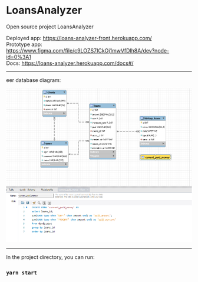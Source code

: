 # LoansAnalyzer
Open source project LoansAnalyzer  

Deployed app: https://loans-analyzer-front.herokuapp.com/  
Prototype app: https://www.figma.com/file/c9LOZS7ICkOj1mwVfDlh8A/dev?node-id=0%3A1     
Docs: https://loans-analyzer.herokuapp.com/docs#/  
****
eer database diagram:



![alt text](https://github.com/aiserrock/LoansAnalyzer/blob/master/png/LoansAnalyzerDb.png)



*****
In the project directory, you can run:

### `yarn start`
